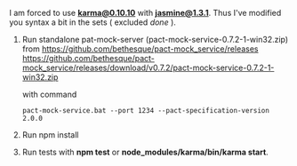 I am forced to use **karma@0.10.10** with **jasmine@1.3.1**. Thus I've modified you syntax a bit in the sets ( excluded *done* ).

1. Run standalone pat-mock-server (pact-mock-service-0.7.2-1-win32.zip) from https://github.com/bethesque/pact-mock_service/releases
	https://github.com/bethesque/pact-mock_service/releases/download/v0.7.2/pact-mock-service-0.7.2-1-win32.zip

	with command 

	````
	pact-mock-service.bat --port 1234 --pact-specification-version 2.0.0
	````

2. Run npm install

3. Run tests with **npm test** or **node_modules/karma/bin/karma start**.